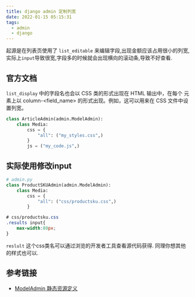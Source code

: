```yaml
---
title: django admin 定制列宽
date: 2022-01-15 05:15:31
tags:
  - admin
  - django
---
```



起源是在列表页使用了 `list_editable` 来编辑字段,出现金额应该占用很小的列宽,实际上`input`导致很宽,字段多的时候就会出现横向的滚动条,导致不好查看.

## 官方文档
`list_display` 中的字段名也会以 CSS 类的形式出现在 HTML 输出中，在每个 <th> 元素上以 column-<field_name> 的形式出现。例如，这可以用来在 CSS 文件中设置列宽。

```python
class ArticleAdmin(admin.ModelAdmin):
    class Media:
        css = {
            "all": ("my_styles.css",)
        }
        js = ("my_code.js",)
```

## 实际使用修改input
```python
# admin.py
class ProductSKUAdmin(admin.ModelAdmin):
    class Media:
        css = {
            "all": ("css/productsku.css",)
        }
```
```css
# css/productsku.css
.results input{
    max-width:80px;
}
```
`reslult` 这个css类名可以通过浏览的开发者工具查看源代码获得.
同理你想其他的样式也可以.


## 参考链接
- [ModelAdmin 静态资源定义](https://docs.djangoproject.com/zh-hans/3.2/ref/contrib/admin/#modeladmin-asset-definitions)